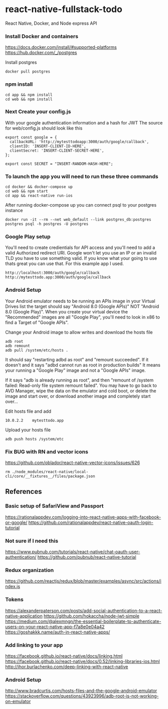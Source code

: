 # react-native-fullstack-todo
React Native, Docker, and Node express API

### Install Docker and containers

https://docs.docker.com/install/#supported-platforms
https://hub.docker.com/_/postgres

Install postgres
```
docker pull postgres
```

### npm install
```
cd app && npm install
cd web && npm install
```

### Next Create your config.js
With your google authentication information and a hash for JWT
The source for web/config.js should look like this
```
export const google = {
  callbackURL: 'http://mytesttodoapp:3000/auth/google/callback',
  clientID: 'INSERT-CLIENT-ID-HERE',
  clientSecret: 'INSERT-CLIENT-SECRET-HERE',
};

export const SECRET = "INSERT-RANDOM-HASH-HERE";
```

### To launch the app you will need to run these three commands

```
cd docker && docker-compose up
cd web && npm start
cd app && react-native run-ios
```

After running docker-compose up you can connect psql to your postgres instance
```
docker run -it --rm --net web_default --link postgres_db:postgres postgres psql -h postgres -U postgres
```

### Google Play setup
You'll need to create credientials for API access and you'll need to add a valid Authorized redirect URI. Google won't let you use an IP or an invalid TLD you have to use something valid.  If you know what your going to use thats great you can use that.  For this example app I used.
```
http://localhost:3000/auth/google/callback
http://mytesttodo.app:3000/auth/google/callback
```


### Android Setup

Your Android emulator needs to be running an APIs image in your Virtual Drives list the target should say "Android 8.0 (Google APIs)" NOT "Android 8.0 (Google Play)".  When you create your virtual device the "Recommended" images are all "Google Play", you'll need to look in x86 to find a Target of "Google APIs".

Change your Android image to allow writes and download the hosts file
```
adb root
adb remount
adb pull /system/etc/hosts .
```
It should say "restarting adbd as root" and "remount succeeded". If it doesn't and it says "adbd cannot run as root in production builds" It means your running a "Google Play" image and not a "Google APIs" image.

If it says "adb is already running as root", and then "remount of /system failed: Read-only file system remount failed".  You may have to go back to AVD Manager, wipe the data on the emulator and cold boot, or delete the image and start over, or download another image and completely start over...

Edit hosts file and add
```
10.0.2.2	mytesttodo.app
```
Upload your hosts file
```
adb push hosts /system/etc
```

### Fix BUG with RN and vector icons
https://github.com/oblador/react-native-vector-icons/issues/626

```
rm ./node_modules/react-native/local-cli/core/__fixtures__/files/package.json
```

## References
### Basic setup of SafariView and Passport
https://rationalappdev.com/logging-into-react-native-apps-with-facebook-or-google/
https://github.com/rationalappdev/react-native-oauth-login-tutorial

### Not sure if I need this
https://www.pubnub.com/tutorials/react-native/chat-oauth-user-authentication/
https://github.com/pubnub/react-native-tutorial

### Redux organization
https://github.com/reactjs/redux/blob/master/examples/async/src/actions/index.js

### Tokens
https://alexanderpaterson.com/posts/add-social-authentication-to-a-react-native-application
https://github.com/hokaccha/node-jwt-simple
https://medium.com/@alexmngn/the-essential-boilerplate-to-authenticate-users-on-your-react-native-app-f7a8e0e04a42
https://goshakkk.name/auth-in-react-native-apps/

### Add linking to your app
https://facebook.github.io/react-native/docs/linking.html
https://facebook.github.io/react-native/docs/0.52/linking-libraries-ios.html
http://ihor.burlachenko.com/deep-linking-with-react-native

### Android Setup
http://www.bradcurtis.com/hosts-files-and-the-google-android-emulator
https://stackoverflow.com/questions/43923996/adb-root-is-not-working-on-emulator